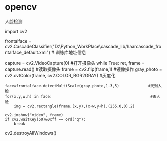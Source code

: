 # opencv
人脸检测

import cv2

frontalface = cv2.CascadeClassifier("D:\Python_WorkPlace\cascade_lib/haarcascade_frontalface_default.xml")          # 训练库地址信息

capture = cv2.VideoCapture(0)          #打开摄像头
while True:
    ret, frame = capture.read()        #读取摄像头
    frame = cv2.flip(frame,1)           #镜像操作
    gray_photo = cv2.cvtColor(frame, cv2.COLOR_BGR2GRAY)            #灰度化

    face=frontalface.detectMultiScale(gray_photo,1.3,5)             #找到人脸
    for(x,y,w,h) in face:                                            #画人脸
        img = cv2.rectangle(frame,(x,y),(x+w,y+h),(255,0,0),2)

    cv2.imshow("video", frame)
    if cv2.waitKey(50)&0xff == ord("q"):
        break

cv2.destroyAllWindows()
